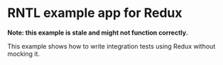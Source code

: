 # RNTL example app for Redux

**Note: this example is stale and might not function correctly.**

This example shows how to write integration tests using Redux without mocking it.